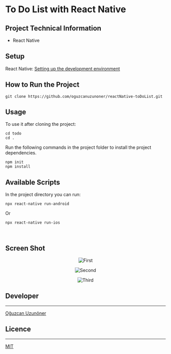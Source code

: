 # To Do List with React Native

## Project Technical Information

- React Native

## Setup

React Native: [Setting up the development environment](https://reactnative.dev/docs/environment-setup)

## How to Run the Project

```
git clone https://github.com/oguzcanuzunoner/reactNative-toDoList.git
```

## Usage

To use it after cloning the project:

```
cd todo
cd .
```

Run the following commands in the project folder to install the project dependencies.

```
npm init
npm install
```

## Available Scripts

In the project directory you can run:

```
npx react-native run-android
```

Or

```
npx react-native run-ios
```

<br>

## Screen Shot

<p align="center">
  <img src="readme_image/1.png" alt="First">
</p>

<p align="center">
  <img src="readme_image/2.png" alt="Second">
</p>

<p align="center">
  <img src="readme_image/3.png" alt="Third">
</p>

## Developer

---

[Oğuzcan Uzunöner](https://github.com/oguzcanuzunoner)

## Licence

---

[MIT](https://choosealicense.com/licenses/mit/)

